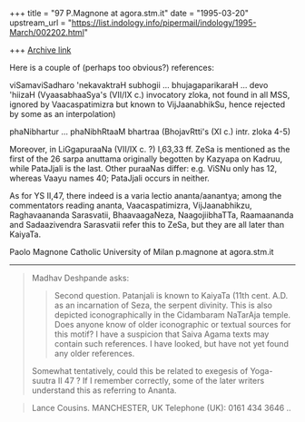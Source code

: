 +++
title = "97 P.Magnone at agora.stm.it"
date = "1995-03-20"
upstream_url = "https://list.indology.info/pipermail/indology/1995-March/002202.html"

+++
[Archive link](https://list.indology.info/pipermail/indology/1995-March/002202.html)


Here is a couple of (perhaps too obvious?) references:

viSamaviSadharo 'nekavaktraH subhogii ... bhujagaparikaraH ...
devo 'hiizaH
(VyaasabhaaSya's (VII/IX c.) invocatory zloka, not found in all MSS,
ignored by Vaacaspatimizra but known to VijJaanabhikSu, hence rejected by
some as an interpolation)

phaNibhartur ... phaNibhRtaaM bhartraa
(BhojavRtti's (XI c.) intr. zloka 4-5)

Moreover, in LiGgapuraaNa (VII/IX c. ?) I,63,33 ff. ZeSa is mentioned as
the first of the 26 sarpa anuttama originally begotten by Kazyapa on
Kadruu, while PataJjali is the last. Other puraaNas differ: e.g. ViSNu
only has 12, whereas Vaayu names 40; PataJjali occurs in neither.

As for YS II,47, there indeed is a varia lectio ananta/aanantya; among
the commentators reading ananta, Vaacaspatimizra, VijJaanabhikzu,
Raghavaananda Sarasvatii, BhaavaagaNeza, NaagojiibhaTTa, Raamaananda and
Sadaazivendra Sarasvatii refer this to ZeSa, but they are all later than
KaiyaTa.


Paolo Magnone
Catholic University of Milan
p.magnone at agora.stm.it


------------------------------------------------------------------------

> Madhav Deshpande asks:
>
> >Second question.  Patanjali is known to KaiyaTa (11th cent. A.D.
> >as an incarnation of Seza, the serpent divinity.  This is also
> >depicted iconographically in the Cidambaram NaTarAja temple.
> >Does anyone know of older iconographic or textual sources for this
> >motif?  I have a suspicion that Saiva Agama texts may contain
> >such references.  I have looked, but have not yet found any
> >older references.
>
> Somewhat tentatively, could this be related to exegesis of
> Yoga-suutra II 47 ? If I remember correctly, some of the later
> writers understand this as referring to Ananta.

> Lance Cousins.
> MANCHESTER, UK
> Telephone (UK): 0161 434 3646
..






